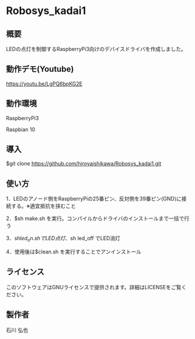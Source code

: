 # Robosys_kadai1

## 概要
LEDの点灯を制御するRaspberryPi3向けのデバイスドライバを作成しました。

## 動作デモ(Youtube)
https://youtu.be/LgPQ6bpKG2E

## 動作環境
RaspberryPi3

Raspbian 10

## 導入
$git clone https://github.com/hiroyaishikawa/Robosys_kadai1.git

## 使い方
1．LEDのアノード側をRaspberryPiの25番ピン、反対側を39番ピン(GND)に接続する。※適宜抵抗を挟むこと

2．$sh make.sh を実行。コンパイルからドライバのインストールまで一括で行う

3．$sh led_on.sh でLED点灯、$sh led_off でLED消灯

4．使用後は$clean.sh を実行することでアンインストール

## ライセンス
このソフトウェアはGNUライセンスで提供されます。詳細はLICENSEをご覧ください。

## 製作者
石川 弘也

